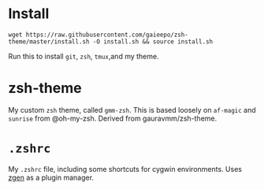 # Install
```
wget https://raw.githubusercontent.com/gaieepo/zsh-theme/master/install.sh -O install.sh && source install.sh
```
Run this to install `git`, `zsh`, `tmux`,and my theme.

# zsh-theme
My custom `zsh` theme, called `gmm-zsh`. This is based loosely on `af-magic` and `sunrise` from @oh-my-zsh.
Derived from gauravmm/zsh-theme.

# `.zshrc`
My `.zshrc` file, including some shortcuts for cygwin environments. Uses [zgen](https://github.com/tarjoilija/zgen) as a plugin manager.
